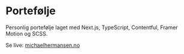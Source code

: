 # Portefølje

Personlig portefølje laget med Next.js, TypeScript, Contentful, Framer Motion og SCSS.

Se live: [michaelhermansen.no](https://michaelhermansen.no)
